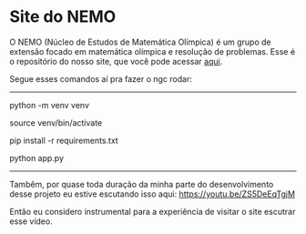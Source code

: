 # Site do NEMO

O NEMO (Núcleo de Estudos de Matemática Olímpica) é um grupo de extensão focado em matemática olímpica e resolução de problemas. 
Esse é o repositório do nosso site, que você pode acessar [aqui](nemo.icmc.usp.br).

Segue esses comandos aí pra fazer o ngc rodar:

-----------------------------------

python -m venv venv

source venv/bin/activate

pip install -r requirements.txt

python app.py

------------------------------------

Tambêm, por quase toda duração da minha parte do desenvolvimento desse projeto eu estive escutando isso aqui:
https://youtu.be/ZS5DeEqTgjM

Então eu considero instrumental para a experiência de visitar o site escutrar esse vídeo. 
